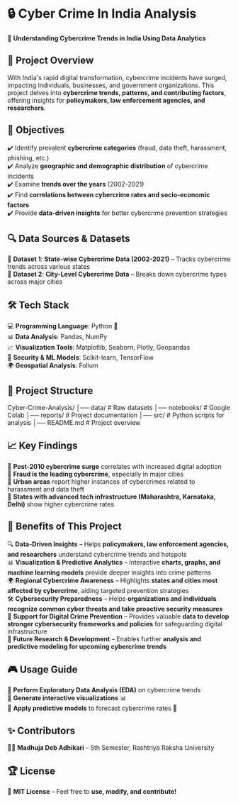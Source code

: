 # 🔒 Cyber Crime In India Analysis  
📌 **Understanding Cybercrime Trends in India Using Data Analytics**  

## 📜 Project Overview  
With India's rapid digital transformation, cybercrime incidents have surged, impacting individuals, businesses, and government organizations. This project delves into **cybercrime trends, patterns, and contributing factors**, offering insights for **policymakers, law enforcement agencies, and researchers**.

## 🎯 Objectives  
✔️ Identify prevalent **cybercrime categories** (fraud, data theft, harassment, phishing, etc.)  
✔️ Analyze **geographic and demographic distribution** of cybercrime incidents  
✔️ Examine **trends over the years** (2002-2021)  
✔️ Find **correlations between cybercrime rates and socio-economic factors**  
✔️ Provide **data-driven insights** for better cybercrime prevention strategies  

## 🔍 Data Sources & Datasets  
📂 **Dataset 1**: **State-wise Cybercrime Data (2002-2021)** – Tracks cybercrime trends across various states  
📂 **Dataset 2**: **City-Level Cybercrime Data** – Breaks down cybercrime types across major cities  

## 🛠 Tech Stack  
💻 **Programming Language**: Python 🐍  
📊 **Data Analysis**: Pandas, NumPy  
📈 **Visualization Tools**: Matplotlib, Seaborn, Plotly, Geopandas  
🔐 **Security & ML Models**: Scikit-learn, TensorFlow  
🌍 **Geospatial Analysis**: Folium  

## 📂 Project Structure  
Cyber-Crime-Analysis/ │── data/               # Raw datasets
│── notebooks/          #  Google Colab
│── reports/            # Project documentation
│── src/               # Python scripts for analysis
│── README.md           # Project overview


## 📈 Key Findings  
🔹 **Post-2010 cybercrime surge** correlates with increased digital adoption  
🔹 **Fraud is the leading cybercrime**, especially in major cities  
🔹 **Urban areas** report higher instances of cybercrimes related to harassment and data theft  
🔹 **States with advanced tech infrastructure (Maharashtra, Karnataka, Delhi)** show higher cybercrime rates  

## 🎯 Benefits of This Project  
🔍 **Data-Driven Insights** – Helps **policymakers, law enforcement agencies, and researchers** understand cybercrime trends and hotspots  
📊 **Visualization & Predictive Analytics** – Interactive **charts, graphs, and machine learning models** provide deeper insights into crime patterns  
🌍 **Regional Cybercrime Awareness** – Highlights **states and cities most affected by cybercrime**, aiding targeted prevention strategies  
🛠 **Cybersecurity Preparedness** – Helps **organizations and individuals recognize common cyber threats and take proactive security measures**  
📡 **Support for Digital Crime Prevention** – Provides valuable **data to develop stronger cybersecurity frameworks and policies** for safeguarding digital infrastructure  
🚀 **Future Research & Development** – Enables further **analysis and predictive modeling for upcoming cybercrime trends**  

## 🎮 Usage Guide  
🔹 **Perform Exploratory Data Analysis (EDA)** on cybercrime trends  
🔹 **Generate interactive visualizations** 📊  
🔹 **Apply predictive models** to forecast cybercrime rates 🔮  

## ✨ Contributors  
👩‍💻 **Madhuja Deb Adhikari** – 5th Semester, Rashtriya Raksha University  


## 🏆 License  
📝 **MIT License** – Feel free to **use, modify, and contribute!**  

